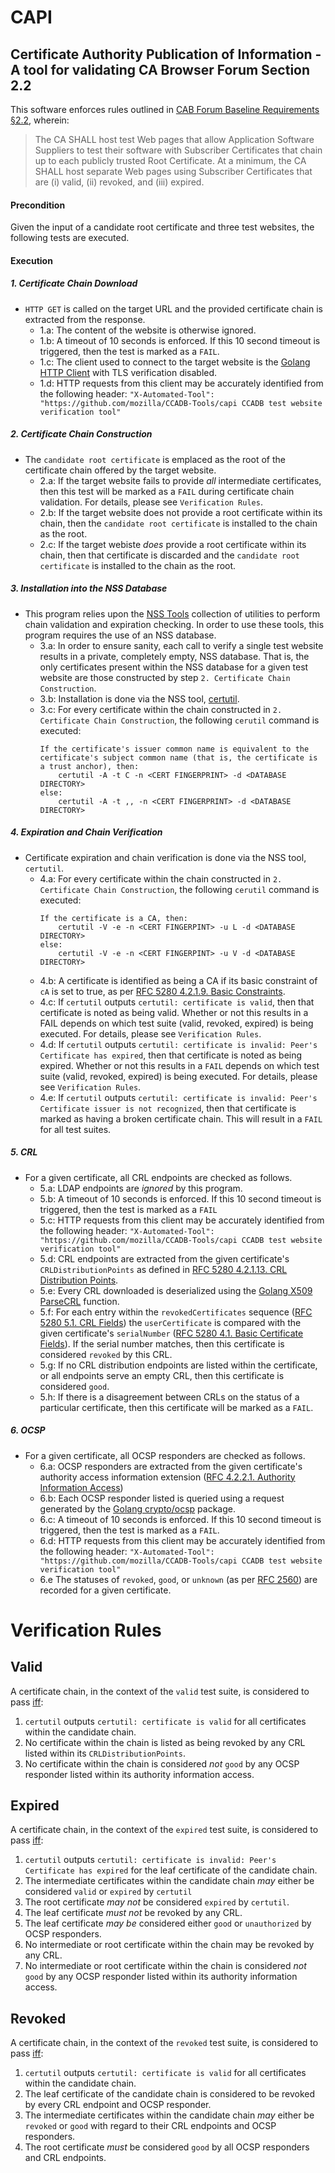 # CAPI
## Certificate Authority Publication of Information - A tool for validating CA Browser Forum Section 2.2

This software enforces rules outlined in [CAB Forum Baseline Requirements §2.2](https://cabforum.org/wp-content/uploads/CA-Browser-Forum-BR-1.5.9.pdf), wherein:

> The CA SHALL host test Web pages that allow Application Software Suppliers to test their software with Subscriber Certificates that chain up to each publicly trusted Root Certificate.  At a minimum, the CA SHALL host separate Web pages using Subscriber Certificates that are (i) valid, (ii) revoked, and (iii) expired.

#### Precondition
Given the input of a candidate root certificate and three test websites, the following tests are executed.

#### Execution
##### 1. Certificate Chain Download
- `HTTP GET` is called on the target URL and the provided certificate chain is extracted from the response.
    - 1.a: The content of the website is otherwise ignored.
    - 1.b: A timeout of 10 seconds is enforced. If this 10 second timeout is triggered, then the test is marked as a `FAIL`.
    - 1.c: The client used to connect to the target website is the [Golang HTTP Client](https://golang.org/pkg/net/http/) with TLS verification disabled.
    - 1.d: HTTP requests from this client may be accurately identified from the following header: `"X-Automated-Tool": "https://github.com/mozilla/CCADB-Tools/capi CCADB test website verification tool"`
##### 2. Certificate Chain Construction
- The `candidate root certificate` is emplaced as the root of the certificate chain offered by the target website.
    - 2.a: If the target website fails to provide _all_ intermediate certificates, then this test will be marked as a `FAIL` during certificate chain validation. For details, please see `Verification Rules`.
    - 2.b: If the target website does not provide a root certificate within its chain, then the `candidate root certificate` is installed to the chain as the root.
    - 2.c: If the target webiste *_does_* provide a root certificate within its chain, then that certificate is discarded and the `candidate root certificate` is installed to the chain as the root.
##### 3. Installation into the NSS Database
- This program relies upon the [NSS Tools](https://developer.mozilla.org/en-US/docs/Mozilla/Projects/NSS/tools) collection of utilities to perform chain validation and expiration checking. In order to use these tools, this program requires the use of an NSS database.
    - 3.a: In order to ensure sanity, each call to verify a single test website results in a private, completely empty, NSS database. That is, the only certificates present within the NSS database for a given test website are those constructed by step `2. Certificate Chain Construction`.
    - 3.b: Installation is done via the NSS tool, [certutil](https://developer.mozilla.org/en-US/docs/Mozilla/Projects/NSS/tools/NSS_Tools_certutil).
    - 3.c: For every certificate within the chain constructed in `2. Certificate Chain Construction`, the following `cerutil` command is executed:
        ```
        If the certificate's issuer common name is equivalent to the certificate's subject common name (that is, the certificate is a trust anchor), then: 
            certutil -A -t C -n <CERT FINGERPRINT> -d <DATABASE DIRECTORY>
        else:
            certutil -A -t ,, -n <CERT FINGERPRINT> -d <DATABASE DIRECTORY>
        ```
##### 4. Expiration and Chain Verification
- Certificate expiration and chain verification is done via the NSS tool, `certutil`.
    - 4.a: For every certificate within the chain constructed in `2. Certificate Chain Construction`, the following `cerutil` command is executed:
        ```
        If the certificate is a CA, then:
            certutil -V -e -n <CERT FINGERPINT> -u L -d <DATABASE DIRECTORY>
        else:
            certutil -V -e -n <CERT FINGERPINT> -u V -d <DATABASE DIRECTORY>
        ```
    - 4.b: A certificate is identified as being a CA if its basic constraint of `cA` is set to true, as per [RFC 5280 4.2.1.9. Basic Constraints](https://tools.ietf.org/html/rfc5280#page-39).
    - 4.c: If `certutil` outputs `certutil: certificate is valid`, then that certificate is noted as being valid. Whether or not this results in a FAIL depends on which test suite (valid, revoked, expired) is being executed. For details, please see `Verification Rules`.
    - 4.d: If `certutil` outputs `certutil: certificate is invalid: Peer's Certificate has expired`, then that certificate is noted as being expired. Whether or not this results in a `FAIL` depends on which test suite (valid, revoked, expired) is being executed. For details, please see `Verification Rules`.
    - 4.e: If `certutil` outputs `certutil: certificate is invalid: Peer's Certificate issuer is not recognized`, then that certificate is marked as having a broken certificate chain. This will result in a `FAIL` for all test suites.
##### 5. CRL
- For a given certificate, all CRL endpoints are checked as follows.
    - 5.a: LDAP endpoints are _ignored_ by this program.
    - 5.b: A timeout of 10 seconds is enforced. If this 10 second timeout is triggered, then the test is marked as a `FAIL`
    - 5.c: HTTP requests from this client may be accurately identified from the following header: `"X-Automated-Tool": "https://github.com/mozilla/CCADB-Tools/capi CCADB test website verification tool"`
    - 5.d: CRL endpoints are extracted from the given certificate's `CRLDistributionPoints` as defined in [RFC 5280 4.2.1.13. CRL Distribution Points](https://tools.ietf.org/html/rfc5280#section-4.2.1.13).
    - 5.e: Every CRL downloaded is deserialized using the [Golang X509 ParseCRL](https://golang.org/pkg/crypto/x509/#ParseCRL) function.
    - 5.f: For each entry within the `revokedCertificates` sequence ([RFC 5280 5.1. CRL Fields](https://tools.ietf.org/html/rfc5280#section-5.1)) the `userCertificate` is compared with the given certificate's `serialNumber` ([RFC 5280 4.1. Basic Certificate Fields](https://tools.ietf.org/html/rfc5280#section-4.1)). If the serial number matches, then this certificate is considered `revoked` by this CRL.
    - 5.g: If no CRL distribution endpoints are listed within the certificate, or all endpoints serve an empty CRL, then this certificate is considered `good`.
    - 5.h: If there is a disagreement between CRLs on the status of a particular certificate, then this certificate will be marked as a `FAIL`.
##### 6. OCSP
- For a given certificate, all OCSP responders are checked as follows.
    - 6.a: OCSP responders are extracted from the given certificate's authority access information extension ([RFC 4.2.2.1. Authority Information Access](https://tools.ietf.org/html/rfc5280#section-4.2.2.1))
    - 6.b: Each OCSP responder listed is queried using a request generated by the [Golang crypto/ocsp](https://godoc.org/golang.org/x/crypto/ocsp) package.
    - 6.c: A timeout of 10 seconds is enforced. If this 10 second timeout is triggered, then the test is marked as a `FAIL`.
    - 6.d: HTTP requests from this client may be accurately identified from the following header: `"X-Automated-Tool": "https://github.com/mozilla/CCADB-Tools/capi CCADB test website verification tool"`
    - 6.e The statuses of `revoked`, `good`, or `unknown` (as per [RFC 2560](https://www.ietf.org/rfc/rfc2560.txt)) are recorded for a given certificate.

# Verification Rules
## Valid
A certificate chain, in the context of the `valid` test suite, is considered to pass [iff](https://en.wikipedia.org/wiki/If_and_only_if):
1. `certutil` outputs `certutil: certificate is valid` for all certificates within the candidate chain.
2. No certificate within the chain is listed as being revoked by any CRL listed within its `CRLDistributionPoints`.
3. No certificate within the chain is considered _not_ `good` by any OCSP responder listed within its authority information access.
## Expired
A certificate chain, in the context of the `expired` test suite, is considered to pass [iff](https://en.wikipedia.org/wiki/If_and_only_if):
1. `certutil` outputs `certutil: certificate is invalid: Peer's Certificate has expired` for the leaf certificate of the candidate chain.
2. The intermediate certificates within the candidate chain _may_ either be considered `valid` or `expired` by `certutil`
3. The root certificate _may not_ be considered `expired` by `certutil`.
4. The leaf certificate _must not_ be revoked by any CRL.
5. The leaf certificate _may be_ considered either `good` or `unauthorized` by OCSP responders.
5. No intermediate or root certificate within the chain may be revoked by any CRL.
6. No intermediate or root certificate within the chain is considered _not_ `good` by any OCSP responder listed within its authority information access.
## Revoked
A certificate chain, in the context of the `revoked` test suite, is considered to pass [iff](https://en.wikipedia.org/wiki/If_and_only_if):
1. `certutil` outputs `certutil: certificate is valid` for all certificates within the candidate chain.
2. The leaf certificate of the candidate chain is considered to be revoked by every CRL endpoint and OCSP responder.
3. The intermediate certificates within the candidate chain _may_ either be `revoked` or `good` with regard to their CRL endpoints and OCSP responders.
4. The root certificate _must_ be considered `good` by all OCSP responders and CRL endpoints.
